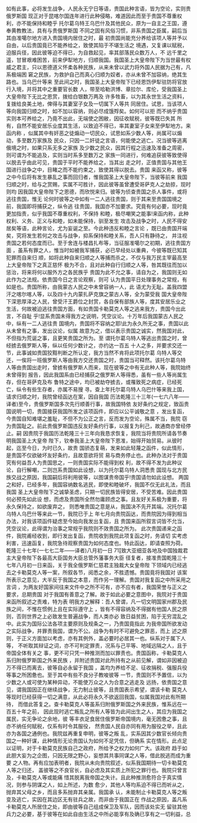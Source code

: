 <!-- { "loadSidebar": true } -->
如有此事，必将发生战争，人民永无宁日等语，贵国此种言语，皆为空论，实则贵俄罗斯国
现正对于昆喀尔国连年进行此种侵略，难道因此而至于贵国不尊重权利，亦不能保持和睦乎
托尔葛乌特王乌巴什及其他民众，原为一自主之王国，遵奉黄教教法，具有与贵俄罗斯国
不同之固有风俗习惯，非系贵国之臣属，嗣后当其由准噶尔地方进入贵国境内居住之时，最
初贵国尚能充分养给该项人等并予以自由，以后贵国竟已不能养给之，致使其陷于不堪生活之
境遇，又复课以赋税，迫服兵径，因此彼等迫不得已，为自救起见，率其部落民众数万人，不
远千里之遥，甘冒艰难困苦，前来伊犁地方，归顺我国。我国圣上大皇帝陛下为当世最有权
威之君主，只以恩德道义怀柔各种民族，从来未曾以武力将外国人民据为己有，凡系极端困
窘之民族，为救护自己而真心归顺为奴者，亦从未曾不加容纳，绝其生路也。当乌巴什等来
至此间之时，我国圣上大皇帝陛下已经恩饬伊犁驻防将官放行入境，并将其中之重要官长数
人，带至哈勒洪博、章拉尔、库伦，受我国圣上大皇帝陛下无比之恩赏，拨给白银数万两及
许多牲畜，以为其永世生活之资料，复拨给良美土地，俾得与其妻室子女及一切属下人等共
同居住。试思，当该项人等向我国归顺之时，如不加以容纳，则必尽成饿殍矣。如何可以拒
而不纳乎贵国实则本可养给之，乃竟不出此，无端使之困敝，因征收赋税，彼等既已失其
所有，自然不能安居乐业度其生活，以致迫不得已，率其妻室子女来至伊犁地方。来函内称
，似属其中有奸恶之徒煽动一切民众，试思如系少数人等，尚属可以煽动，多至数万家族及
民众，只因一二奸徒之言语，何能使之逃亡。况当彼等逃离俄境之时，如果只系无多之家族
及少数之民众，因其行程之迅速及准备之周密，则可谓为不能追及，实则当时系多至数万之
家族一同进行，何难追获彼等致使得以脱去乎由此可见，贵国于平时不能养给之，当其出
走之时，正值贵国与其他王国进行战争之中，目睹之而不能约束之，致使其得以脱去。贵国
来函又称，彼等之中今后将有发生暴乱之事而回归者，惟我国圣上大皇帝陛下，当彼等前来
我国归顺之时，给与之赏赐，实属不可胜计，因此彼等虽曾遭受哥萨克人之劫掠，现时则均
因我国大皇帝陛下之恩德，而欣悦来归。彼等为侦查贵国之杀人事件，或将逃往贵国，惟无
论何时彼等之中如有一二人逃往贵国，则于其来至贵国国境之前，我国即将捕获之，纵令逃
往贵国，我国亦不加要求。究竟有何必要，现时竟更加指责，似乎我国不尊重权利，不保持
和睦，极尽嘲笑之能事!来函内称，此种权利、义务、正义与和睦，如未能保持，驯至发生
攻击及战争之时，人民不得安居矣等语，此种言论，尤为妄诞之至。今此种违反和睦之言论
，既已由贵国开端矣，究将发生若何之攻击与战争，抑系保持和睦关系，吾人只有静待之，
并注视贵国之若何态度而已。至于舍连与楼昌扎布等，当征服准噶尔之初期，逃往贵国方面
，虽系有罪之人，惟当时如被我军捕获，必已早经处以重典，今彼等既已知其犯罪而自来归
顺，如将此种自来归顺之人等捕而杀之，不仅与我万民主宰最高至上大皇帝陛下之真正慈怀
极为不合，且对此种自行归顺之人等，咎其既往而加以惩治，将来将何以服外方之各民族乎
贵国为此不允之事，请自为之，我国则无如此作为之法规。依贵国今日之言论观察，则可
认为贵国平日处理事务之常规，有如是也。贵国所称，由我蒙古人民之中未曾容纳一人，此
语尤为无耻。盖我四盟汗之喀尔喀人等，以及四十九内蒙扎萨克旗之蒙古人等，全为蒙受我
国大皇帝陛下深恩厚泽之人民，曾受汗王爵位之封赏，各自保有部族人等，度其安居乐业之
生活，何故被迫逃往贵国方面，有如贵国卡勒莫克人等之逃来我方，贵国今出此言，不自耻
乎!显系贵国未得我方之说明，凭空议论。十万年后我国蒙古人民之中，纵有一二人逃往贵
国境内，贵国将不容纳之耶!此为永久所无之事，贵国以此从未曾有之事，发出议论，似属
故意为之，借以表示贵国之诚实，然我国对此，不但指为荒诞之事，且更笑贵国之所为。至
谓托尔葛乌特人等逃出贵国之时，曾经掳去俄罗斯人等，纵以任何少数计之，亦约达一百五
十人之多，并要求交还一节，此事诚如贵国狡黠判断之所认定，我方当然不肯将此项托尔葛
乌特人等交还，一俟将一班俄罗斯人等由我方交还贵国之时，贵国当可释然。该托尔葛乌特
人等由贵国出走时，曾掳有俄罗斯人而来，现在彼等之中有无此种人等，我院始终未曾得到
报告，因此我国系由已经捕获之俄罗斯人等得悉，虽有一些人等尚属生存，但在哥萨克及布
鲁特之途中，均已被劫夺掳去，或罹致死之病症，已经死亡，纵令有些生存者，亦属不易搜
寻。查上年托尔葛乌特人乌巴什等来我上国，请求归顺之时，我院曾经函达在案，因自我国
历法乾隆三十三年(一七六八年——译者)至今，贵俄罗斯国多次先行顺善行事，故我国特依
友好条约之规定，致函贵国说明一切，贵国接获我国所发之该项函件，即应以公平诚敬之意
，发出复函，今贵国自知难堪之羞耻，不但不为公正之言，反而发为空论，殊属不当，我院
窃为贵国耻之。前此贵俄罗斯国违反友好条约行事，以报复为利己，故通商亦曾经停止。嗣
因贵院于我国历法乾隆三十三年向我恳求恢复，我院当将贵院所请各节奏明我国圣上大皇帝
陛下，钦奉我圣上大皇帝陛下恩准，始得开始贸易。从彼时起，迄至今日，为时已久，故贵
国骄态复萌，发来如此轻蔑之函件，似此情形，是贵国不仅欲破坏友好条约，且故意欲将贸
易与商务停止也。此种办法对于贵国究有何益吾人为贵国思之，一则贵国实际不能得到权
利，故不得不发为此种议论，自行解嘲，二则岂系贵国如此设想，以为托尔葛乌特人洞悉贵
国现与北方民族交战之原因，我国嗣后将利用彼等，以图谋贵帝国乎!贵国请勿如此设想。
两国之和好，已经多年，我国容纳数名逃民，即使和睦破坏，我国不仅无此礼法，而且我国
圣上大皇帝陛下之诚挚圣虑，只期一切民族皆得安居，不受苦难。因此贵国何必预先如此设
想，而虑及贵国所全然勿庸顾虑之事。且友好关系极为重要，将永久保持之，如欲废弃之，
则悉唯贵国之意是从，我国决不先开其端。况托尔葛乌特人乌巴什等来此一节，我院已于上
年七月向贵院函达，而贵院因为得到相当办法，对我该项函件疑虑至今始向我发出复函，且
贵国来函所叙言词皆不允当，凭空议论，此得谓为治事之常规乎我院则不效贵国之所为。
此次贵国递来之函件，我院甫经收到，即行发出复函，贵院收到我院此项复函之时，务请切
实考虑利害，迅速函复，我院急待观察贵国为如何态度也。特此函达，即请查照为荷。
乾隆三十七年(一七七二年——译者)八月初一日
71致大亚细亚各地及中国独裁君主大皇帝陛下各最高大臣国务大臣总管外藩事务大臣
径复者，接准贵国乾隆三十七年八月初一日来函，关于我全俄罗斯仁慈君主独裁大女皇帝陛
下领域内已经逃去之卡勒莫克人等一案，所叙各节，阅悉之余，不胜遗憾。贵国竟将我国对
该案所表示之意见，大半反于我国之本意，而作另一理解。贵国对我复函之中所采用之言词
，为两友好国家间往来文件中之所不可有，亦不应有者，我国荣誉与正义之要求，总期贵国
对于我国有善意之了解。故于如此必要之意图中，我院对于贵国来函所叙述之责难，特为表
明我方之解释：吾人曾谓，凡一切文明国家州郡及民族之间，不惟在惯例上且在实际遵守上
，皆有不得容纳及不得据有他国人民之原则，否则世界之上必致发生普遍战争，而人类亦必
致日益贫困，陷于无穷混乱之中。此实为国际公法各项主要原则及规条之一，乃贵国竟指此
为我帝国所欲发动之实际战争，并罪责我国，谓为不公。战争为有时不可避免之罪恶，而上
述之原则，于正义方面加以考虑，亦有其例外，盖必要时必居其一也。纵系对于属下人等，
不听取其辩证之词，亦不可判定罪责，况系与己平等、地域远隔之人，且于帝国全体有关之
事，更不可只凭一种推测而加以罪责也。贵国函称，卡勒莫克人系归附俄罗斯国之外来民族
，并附述贵国对此所持有之从前见解，谓如非因被迫万不得已而离去，彼等自必永留于我国
，盖均为养给不足、征收捐税、强服兵役等事之所困惫也。至于其中有些不良分子教唆彼等
一节，贵国则不予置信，以为少数之人或可使为某种异动，不能使万众之人为合意之逃走及
远扬，依贵国之意见，谓我国因正在继续战争，无力制止彼等，且贵国表示希望，谓该卡勒
莫克人等现时已经获得一切之满意，从此必将永久不欲返回我国，似属我国对此有所期待，
而借此答复之。查卡勒莫克人等虽系归附俄罗斯国之外来民族，惟系远在一百五十年之前，
因此现时逃亡叛乱之所有人等皆为此间出生之人，其应为我国之属民，实无争论之余地，彼
等丰衣足食居住俄罗斯帝国境内，毫无困惫之事，且亦不纳任何赋税，仅系有时令其服役，
然贵国人民自亦同有用为服役之举，且此亦为各国之通例也。我院兹再重复申明，彼等之叛
乱，实系因其少数官长倾向贵国之一种奸谋，此种情形无论贵国认为如何不足凭信，但确系
实在情形。此点足以证明，对于卡勒莫克民族自己之政府，所给予之权力如何广大。该政府
趋于如此胆大妄为之企图，只因无限之野心，妄想其共事同谋之人等，借此脱逃而成为重要
之人物。再有应加表明者，我院从未向贵院叙述，似系我国期待一切卡勒莫克人等之归还，
盖彼等之不良官长，自必虑及其实质上所犯之罪行也。我院只曾言及，卡勒莫克人等或能痛
惜其脱离我帝国之失计。且此种推测愈符合于真实情况，则参与阴谋之人，如上所述，为数
愈少，其他人等均系迫不得已而听从之，抛弃其父母之乡，而且多系抛弃其亲属。我国承
认，未能制止卡勒莫克人等之叛变及逃亡，实因在其边区无有驻兵之故，而非由于我国正在
作战之原因，盖凡系卡勒莫克人所居住之处，即由彼等自己组成保卫及军队，因而该处实无
留驻其他兵力之必要，基于彼等在如此自由生活之中所必能享有及确已享有之一切利益，总
